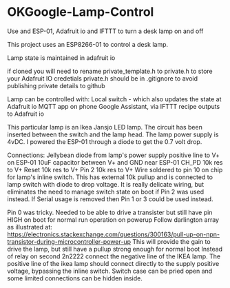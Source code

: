 # OKGoogle-Lamp-Control
Use and ESP-01, Adafruit io and IFTTT to turn a desk lamp on and off

This project uses an ESP8266-01 to control a desk lamp.

Lamp state is maintained in adafruit io

if cloned you will need to rename private_template.h to private.h to store your Adafruit IO credetials
private.h should be in .gitignore to avoid publishing private details to github

Lamp can be controlled with:
  Local switch - which also updates the state at Adafruit io
  MQTT app on phone
  Google Assistant, via IFTTT recipe outputs to Adafruit io
  
This particular lamp is an Ikea Jansjo LED lamp.  The circuit has been inserted between the switch and the lamp head.
The lamp power supply is 4vDC.  I powered the ESP-01 through a diode to get the 0.7 volt drop.

Connections:
Jellybean diode from lamp's power supply positive line to V+ on ESP-01
10uF capacitor between V+ and GND near ESP-01
CH_PD 10k res to V+
Reset 10k res to V+
Pin 2 10k res to V+
Wire soldered to pin 10 on chip for lamp's inline switch.  This has external 10k pullup and is connected to lamp switch with diode to drop voltage.
It is really delicate wiring, but eliminates the need to manage switch state on boot if Pin 2 was used instead.  If Serial usage is removed then Pin 1 or 3 could be used instead.

Pin 0 was tricky.  Needed to be able to drive a transister but still have pin HIGH on boot for normal run operation on powerup
Follow darlington array as illustrated at:
https://electronics.stackexchange.com/questions/300163/pull-up-on-npn-transistor-during-microcontroller-power-up 
This will provide the gain to drive the lamp, but still have a pullup strong enough for normal boot
Instead of relay on second 2n2222 connect the negative line of the IKEA lamp.
The positive line of the ikea lamp should connect directly to the supply positive voltage, bypassing the inline switch.
Switch case can be pried open and some limited connections can be hidden inside.



